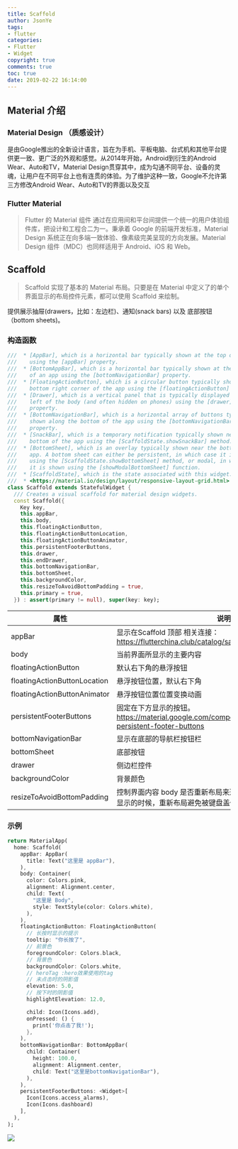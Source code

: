 ```yaml
---
title: Scaffold
author: JsonYe
tags:
- flutter
categories:
- Flutter
- Widget
copyright: true
comments: true
toc: true
date: 2019-02-22 16:14:00   
---
```

## Material 介绍
### Material Design （质感设计）
是由Google推出的全新设计语言，旨在为手机、平板电脑、台式机和其他平台提供更一致、更广泛的外观和感觉。从2014年开始，Android到衍生的Android Wear、Auto和TV，Material Design贯穿其中，成为勾通不同平台、设备的灵魂，让用户在不同平台上也有连贯的体验。为了维护这种一致，Google不允许第三方修改Android Wear、Auto和TV的界面以及交互

### Flutter Material 
> Flutter 的 Material 组件
通过在应用间和平台间提供一个统一的用户体验组件库，把设计和工程合二为一。秉承着 Google 的前端开发标准，Material Design 系统正在向多端一致体验、像素级完美呈现的方向发展。Material Design 组件（MDC）也同样适用于 Android、iOS 和 Web。

## Scaffold
> Scaffold 实现了基本的 Material 布局。只要是在 Material 中定义了的单个界面显示的布局控件元素，都可以使用 Scaffold 来绘制。

提供展示抽屉(drawers，比如：左边栏)、通知(snack bars) 以及 底部按钮（bottom sheets)。

### 构造函数
```dart
///  * [AppBar], which is a horizontal bar typically shown at the top of an app
///    using the [appBar] property.
///  * [BottomAppBar], which is a horizontal bar typically shown at the bottom
///    of an app using the [bottomNavigationBar] property.
///  * [FloatingActionButton], which is a circular button typically shown in the
///    bottom right corner of the app using the [floatingActionButton] property.
///  * [Drawer], which is a vertical panel that is typically displayed to the
///    left of the body (and often hidden on phones) using the [drawer]
///    property.
///  * [BottomNavigationBar], which is a horizontal array of buttons typically
///    shown along the bottom of the app using the [bottomNavigationBar]
///    property.
///  * [SnackBar], which is a temporary notification typically shown near the
///    bottom of the app using the [ScaffoldState.showSnackBar] method.
///  * [BottomSheet], which is an overlay typically shown near the bottom of the
///    app. A bottom sheet can either be persistent, in which case it is shown
///    using the [ScaffoldState.showBottomSheet] method, or modal, in which case
///    it is shown using the [showModalBottomSheet] function.
///  * [ScaffoldState], which is the state associated with this widget.
///  * <https://material.io/design/layout/responsive-layout-grid.html>
class Scaffold extends StatefulWidget {
  /// Creates a visual scaffold for material design widgets.
  const Scaffold({
    Key key,
    this.appBar,
    this.body,
    this.floatingActionButton,
    this.floatingActionButtonLocation,
    this.floatingActionButtonAnimator,
    this.persistentFooterButtons,
    this.drawer,
    this.endDrawer,
    this.bottomNavigationBar,
    this.bottomSheet,
    this.backgroundColor,
    this.resizeToAvoidBottomPadding = true,
    this.primary = true,
  }) : assert(primary != null), super(key: key);
```
属性	|说明
--|--
appBar	|显示在Scaffold 顶部 相关连接：https://flutterchina.club/catalog/samples/
body	|当前界面所显示的主要内容
floatingActionButton	|默认右下角的悬浮按钮
floatingActionButtonLocation|	悬浮按钮位置，默认右下角
floatingActionButtonAnimator|	悬浮按钮位置位置变换动画
persistentFooterButtons	| 固定在下方显示的按钮。https://material.google.com/components/buttons.html#buttons-persistent-footer-buttons
bottomNavigationBar	| 显示在底部的导航栏按钮栏
bottomSheet	| 底部按钮
drawer | 侧边栏控件
backgroundColor| 背景颜色
resizeToAvoidBottomPadding|控制界面内容 body 是否重新布局来避免底部被覆盖了，比如当键盘显示的时候，重新布局避免被键盘盖住内容。默认值为 true。

### 示例
```dart
return MaterialApp(
  home: Scaffold(
    appBar: AppBar(
      title: Text("这里是 appBar"),
    ),
    body: Container(
      color: Colors.pink,
      alignment: Alignment.center,
      child: Text(
        "这里是 Body",
        style: TextStyle(color: Colors.white),
      ),
    ),
    floatingActionButton: FloatingActionButton(
      // 长按时显示的提示
      tooltip: "你长按了",
      // 前景色
      foregroundColor: Colors.black,
      // 背景色
      backgroundColor: Colors.white,
      // heroTag :hero效果使用的tag
      // 未点击时的阴影值
      elevation: 5.0,
      // 按下时的阴影值
      highlightElevation: 12.0,

      child: Icon(Icons.add),
      onPressed: () {
        print('你点击了我!');
      },
    ),
    bottomNavigationBar: BottomAppBar(
      child: Container(
        height: 100.0,
        alignment: Alignment.center,
        child: Text("这里是bottomNavigationBar"),
      ),
    ),
    persistentFooterButtons: <Widget>[
      Icon(Icons.access_alarms),
      Icon(Icons.dashboard)
    ],
  ),
);
```
![](img/scaffold.jpg)